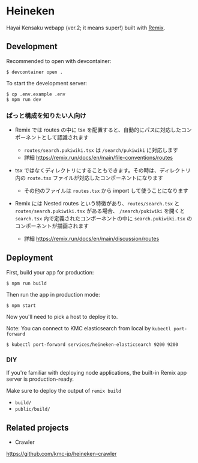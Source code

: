 # Heineken

Hayai Kensaku webapp (ver.2; it means super!) built with [Remix](https://remix.run/docs).

## Development

Recommended to open with devcontainer:

```
$ devcontainer open .
```

To start the development server:

```
$ cp .env.example .env
$ npm run dev
```

### ぱっと構成を知りたい人向け

- Remix では routes の中に tsx を配置すると、自動的にパスに対応したコンポーネントとして認識されます

  - `routes/search.pukiwiki.tsx` は `/search/pukiwiki` に対応します
  - 詳細 https://remix.run/docs/en/main/file-conventions/routes

- tsx ではなくディレクトリにすることもできます。その時は、ディレクトリ内の `route.tsx` ファイルが対応したコンポーネントになります

  - その他のファイルは `routes.tsx` から import して使うことになります

- Remix には Nested routes という特徴があり、`routes/search.tsx` と `routes/search.pukiwiki.tsx` がある場合、
  `/search/pukiwiki` を開くと `search.tsx` 内で定義されたコンポーネントの中に `search.pukiwiki.tsx` のコンポーネントが描画されます
  - 詳細 https://remix.run/docs/en/main/discussion/routes

## Deployment

First, build your app for production:

```
$ npm run build
```

Then run the app in production mode:

```
$ npm start
```

Now you'll need to pick a host to deploy it to.

Note: You can connect to KMC elasticsearch from local by `kubectl port-forward`

```
$ kubectl port-forward services/heineken-elasticsearch 9200 9200
```

### DIY

If you're familiar with deploying node applications, the built-in Remix app server is production-ready.

Make sure to deploy the output of `remix build`

- `build/`
- `public/build/`

## Related projects

- Crawler

https://github.com/kmc-jp/heineken-crawler
